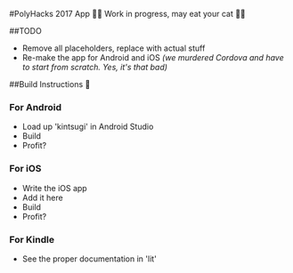 #PolyHacks 2017 App
:construction::rotating_light: Work in progress, may eat your cat :rotating_light::construction:

##TODO
- Remove all placeholders, replace with actual stuff
- Re-make the app for Android and iOS _(we murdered Cordova and have to start from scratch. Yes, it's that bad)_

##Build Instructions :wrench:
### For Android
- Load up 'kintsugi' in Android Studio
- Build
- Profit?

### For iOS
- Write the iOS app
- Add it here
- Build
- Profit?

### For Kindle
- See the proper documentation in 'lit'
